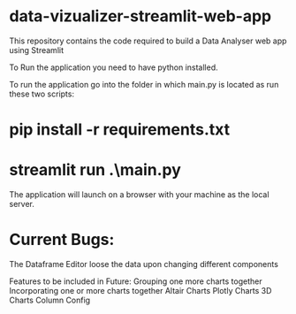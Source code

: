 # data-vizualizer-streamlit-web-app

This repository contains the code required to build a Data Analyser web app using Streamlit

To Run the application you need to have python installed.

To run the application go into the folder in which main.py is located as run these two scripts:

# pip install -r requirements.txt

# streamlit run .\main.py

The application will launch on a browser with your machine as the local server.

# Current Bugs:

The Dataframe Editor loose the data upon changing different components

Features to be included in Future:
Grouping one more charts together
Incorporating one or more charts together
Altair Charts
Plotly Charts
3D Charts
Column Config

